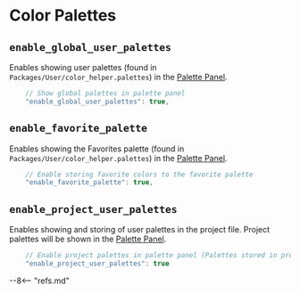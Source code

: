 # Color Palettes

## `enable_global_user_palettes`

Enables showing user palettes (found in `Packages/User/color_helper.palettes`) in the
[Palette Panel](../usage.md#color-palettes).

```js
    // Show global palettes in palette panel
    "enable_global_user_palettes": true,
```

## `enable_favorite_palette`

Enables showing the Favorites palette (found in `Packages/User/color_helper.palettes`) in the
[Palette Panel](../usage.md#color-palettes).

```js
    // Enable storing favorite colors to the favorite palette
    "enable_favorite_palette": true,
```

## `enable_project_user_palettes`

Enables showing and storing of user palettes in the project file.  Project palettes will be shown in the
[Palette Panel](../usage.md#color-palettes).

```js
    // Enable project palettes in palette panel (Palettes stored in project file).
    "enable_project_user_palettes": true
```

--8<-- "refs.md"
